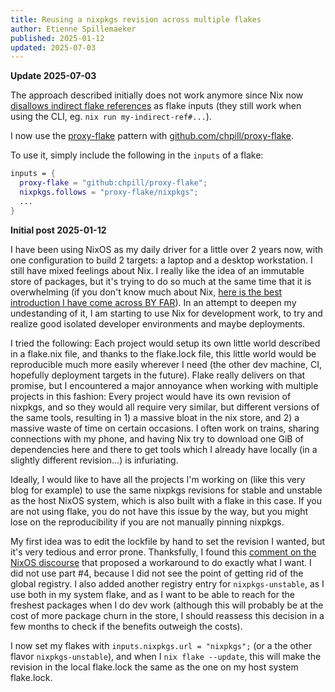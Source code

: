 ```yaml
---
title: Reusing a nixpkgs revision across multiple flakes
author: Etienne Spillemaeker
published: 2025-01-12
updated: 2025-07-03
---
```


**Update 2025-07-03**

The approach described initially does not work anymore since Nix now [disallows
indirect flake references][4] as flake inputs (they still work when using the
CLI, eg. `nix run my-indirect-ref#...`).

I now use the [proxy-flake][3] pattern with [github.com/chpill/proxy-flake](https://github.com/chpill/proxy-flake).

To use it, simply include the following in the `inputs` of a flake:

```nix
inputs = {
  proxy-flake = "github:chpill/proxy-flake";
  nixpkgs.follows = "proxy-flake/nixpkgs";
  ...
}
```

**Initial post 2025-01-12**

I have been using NixOS as my daily driver for a little over 2 years now, with
one configuration to build 2 targets: a laptop and a desktop workstation. I
still have mixed feelings about Nix. I really like the idea of an immutable
store of packages, but it's trying to do so much at the same time that it is
overwhelming (if you don't know much about Nix, [here is the best introduction I
have come across BY FAR][1]). In an attempt to deepen my undestanding of it, I
am starting to use Nix for development work, to try and realize good isolated
developer environments and maybe deployments.

I tried the following: Each project would setup its own little world described
in a flake.nix file, and thanks to the flake.lock file, this little world would
be reproducible much more easily wherever I need (the other dev machine, CI,
hopefully deployment targets in the future). Flake really delivers on that
promise, but I encountered a major annoyance when working with multiple projects
in this fashion: Every project would have its own revision of nixpkgs, and so
they would all require very similar, but different versions of the same tools,
resulting in 1) a massive bloat in the nix store, and 2) a massive waste of time
on certain occasions. I often work on trains, sharing connections with my phone,
and having Nix try to download one GiB of dependencies here and there to get
tools which I already have locally (in a slightly different revision...) is
infuriating.

Ideally, I would like to have all the projects I'm working on (like this very
blog for example) to use the same nixpkgs revisions for stable and unstable as
the host NixOS system, which is also built with a flake in this case. If you are
not using flake, you do not have this issue by the way, but you might lose on
the reproducibility if you are not manually pinning nixpkgs.

My first idea was to edit the lockfile by hand to set the revision I wanted, but
it's very tedious and error prone. Thanksfully, I found this [comment on the
NixOS discourse][2] that proposed a workaround to do exactly what I want. I did
not use part #4, because I did not see the point of getting rid of the global
registry. I also added another registry entry for `nixpkgs-unstable`, as I use
both in my system flake, and as I want to be able to reach for the freshest
packages when I do dev work (although this will probably be at the cost of more
package churn in the store, I should reassess this decision in a few months to
check if the benefits outweigh the costs).

I now set my flakes with `inputs.nixpkgs.url = "nixpkgs";` (or a the other
flavor `nixpkgs-unstable`), and when I `nix flake --update`, this will make the
revision in the local flake.lock the same as the one on my host system
flake.lock.

[1]: https://fzakaria.com/2024/07/05/learn-nix-the-fun-way.html
[2]: https://discourse.nixos.org/t/my-painpoints-with-flakes/9750/14
[3]: https://hugosum.com/blog/syncronizing-inputs-across-flakes#synchronizing-inputs-with-proxy-flake
[4]: https://determinate.systems/posts/changelog-determinate-nix-342/#indirect-flake-refs
